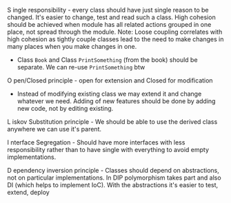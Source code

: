 S ingle responsibility - every class should have just single reason to be changed. It's easier to change, 
test and read such a class. High cohesion should be achieved when module has all related actions 
grouped in one place, not spread through the module.
Note: Loose coupling correlates with high cohesion as tightly couple classes lead to the need to 
make changes in many places when you make changes in one.
- Class `Book` and Class `PrintSomething` (from the book) should be separate.
We can re-use `PrintSomething` btw

O pen/Closed principle - open for extension and Closed for modification
- Instead of modifying existing class we may extend it and change whatever we need.
Adding of new features should be done by adding new code, not by editing existing.

L iskov Substitution principle - We should be able to use the derived class anywhere 
we can use it's parent.

I nterface Segregation - Should have more interfaces with less responsibility rather than to have single 
with everything to avoid empty implementations.

D ependency inversion principle - Classes should depend on abstractions, 
not on particular implementations. In DIP polymorphism takes part and also DI 
(which helps to implement IoC). With the abstractions it's easier to test, extend, deploy